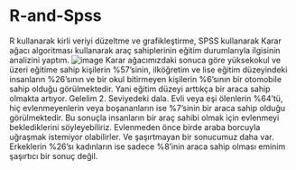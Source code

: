 # R-and-Spss
R kullanarak kirli veriyi düzeltme ve grafikleştirme, SPSS kullanarak Karar ağacı algoritması kullanarak araç sahiplerinin eğitim durumlarıyla ilgisinin analizini yaptım. 
![image](https://github.com/frkndoganay/R-and-Spss/assets/80951483/8f3c4c97-8b4c-48f5-980b-4aa6d58216a1)
Karar ağacımızdaki sonuca göre yüksekokul ve üzeri eğitime sahip kişilerin %57’sinin, ilköğretim ve lise eğitim düzeyindeki insanların %26’sının ve bir okul bitirmeyen kişilerin %6’sının bir otomobile sahip olduğu görülmektedir. Yani eğitim düzeyi arttıkça bir araca sahip olmakta artıyor.
Gelelim 2. Seviyedeki dala. Evli veya eşi ölenlerin %64’tü, hiç evlenmeyenlerin veya boşananların ise %7’sinin bir araca sahip olduğu görülmektedir. Bu sonuçla insanların bir araç sahibi olmak için evlenmeyi beklediklerini söyleyebiliriz. Evlenmeden önce birde araba borcuyla uğraşmak istemiyor olabilirler.
Ve şaşırtmayan bir sonucumuz daha var. Erkeklerin %26’sı kadınların ise sadece %8’inin araca sahip olması eminim şaşırtıcı bir sonuç değil.

